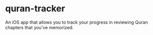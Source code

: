 # quran-tracker
An iOS app that allows you to track your progress in reviewing Quran chapters that you've memorized.

